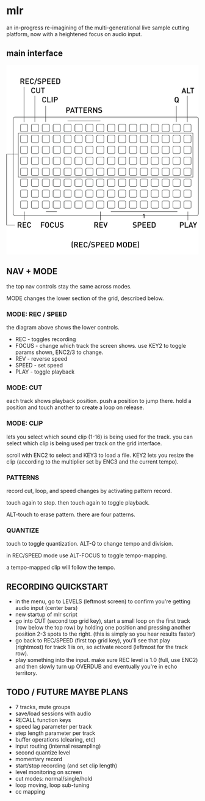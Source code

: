 ---
---

# mlr

an in-progress re-imagining of the multi-generational live sample cutting platform, now with a heightened focus on audio input.

## main interface

![](mlr.png)

## NAV + MODE

the top nav controls stay the same across modes.

MODE changes the lower section of the grid, described below.

### MODE: REC / SPEED

the diagram above shows the lower controls.

- REC - toggles recording
- FOCUS - change which track the screen shows. use KEY2 to toggle params shown, ENC2/3 to change.
- REV - reverse speed
- SPEED - set speed
- PLAY - toggle playback

### MODE: CUT

each track shows playback position. push a position to jump there. hold a position and touch another to create a loop on release.

### MODE: CLIP

lets you select which sound clip (1-16) is being used for the track. you can select which clip is being used per track on the grid interface.

scroll with ENC2 to select and KEY3 to load a file. KEY2 lets you resize the clip (according to the multiplier set by ENC3 and the current tempo).

### PATTERNS

record cut, loop, and speed changes by activating pattern record.

touch again to stop. then touch again to toggle playback.

ALT-touch to erase pattern. there are four patterns.

### QUANTIZE

touch to toggle quantization. ALT-Q to change tempo and division.

in REC/SPEED mode use ALT-FOCUS to toggle tempo-mapping.

a tempo-mapped clip will follow the tempo.

## RECORDING QUICKSTART

- in the menu, go to LEVELS (leftmost screen) to confirm you're getting audio input (center bars)
- new startup of mlr script
- go into CUT (second top grid key), start a small loop on the first track (row below the top row) by holding one position and pressing another position 2-3 spots to the right. (this is simply so you hear results faster)
- go back to REC/SPEED (first top grid key), you'll see that play (rightmost) for track 1 is on, so activate record (leftmost for the track row).
- play something into the input. make sure REC level is 1.0 (full, use ENC2) and then slowly turn up OVERDUB and eventually you're in echo territory.

## TODO / FUTURE MAYBE PLANS

- 7 tracks, mute groups
- save/load sessions with audio
- RECALL function keys 
- speed lag parameter per track
- step length parameter per track
- buffer operations (clearing, etc)
- input routing (internal resampling)
- second quantize level
- momentary record
- start/stop recording (and set clip length)
- level monitoring on screen
- cut modes: normal/single/hold
- loop moving, loop sub-tuning
- cc mapping
